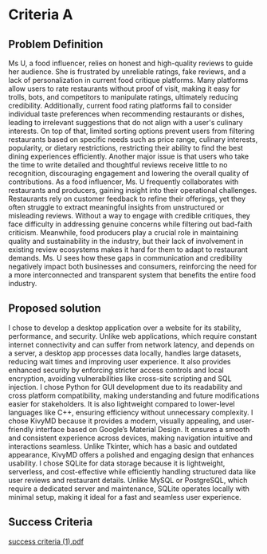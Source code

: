 # Criteria A
## Problem Definition
Ms U, a food influencer, relies on honest and high-quality reviews to guide her audience. She is frustrated by unreliable ratings, fake reviews, and a lack of personalization in current food critique platforms. Many platforms allow users to rate restaurants without proof of visit, making it easy for trolls, bots, and competitors to manipulate ratings, ultimately reducing credibility. Additionally, current food rating platforms fail to consider individual taste preferences when recommending restaurants or dishes, leading to irrelevant suggestions that do not align with a user's culinary interests. On top of that, limited sorting options prevent users from filtering restaurants based on specific needs such as price range, culinary interests, popularity, or dietary restrictions, restricting their ability to find the best dining experiences efficiently. Another major issue is that users who take the time to write detailed and thoughtful reviews receive little to no recognition, discouraging engagement and lowering the overall quality of contributions.
As a food influencer, Ms. U frequently collaborates with restaurants and producers, gaining insight into their operational challenges. Restaurants rely on customer feedback to refine their offerings, yet they often struggle to extract meaningful insights from unstructured or misleading reviews. Without a way to engage with credible critiques, they face difficulty in addressing genuine concerns while filtering out bad-faith criticism. Meanwhile, food producers play a crucial role in maintaining quality and sustainability in the industry, but their lack of involvement in existing review ecosystems makes it hard for them to adapt to restaurant demands. Ms. U sees how these gaps in communication and credibility negatively impact both businesses and consumers, reinforcing the need for a more interconnected and transparent system that benefits the entire food industry.

## Proposed solution

I chose to develop a desktop application over a website for its stability, performance, and security. Unlike web applications, which require constant internet connectivity and can suffer from network latency, and depends on a server, a desktop app processes data locally, handles large datasets, reducing wait times and improving user experience. It also provides enhanced security by enforcing stricter access controls and local encryption, avoiding vulnerabilities like cross-site scripting and SQL injection.
I chose Python for GUI development due to its readability and cross platform compatibility, making understanding and future modifications easier for stakeholders. It is also lightweight compared to lower-level languages like C++, ensuring efficiency without unnecessary complexity. 
I chose KivyMD because it provides a modern, visually appealing, and user-friendly interface based on Google’s Material Design. It ensures a smooth and consistent experience across devices, making navigation intuitive and interactions seamless. Unlike Tkinter, which has a basic and outdated appearance, KivyMD offers a polished and engaging design that enhances usability.
I chose SQLite for data storage because it is lightweight, serverless, and cost-effective while efficiently handling structured data like user reviews and restaurant details. Unlike MySQL or PostgreSQL, which require a dedicated server and maintenance, SQLite operates locally with minimal setup, making it ideal for a fast and seamless user experience.

## Success Criteria

[success criteria (1).pdf](https://github.com/user-attachments/files/18965512/success.criteria.1.pdf)


